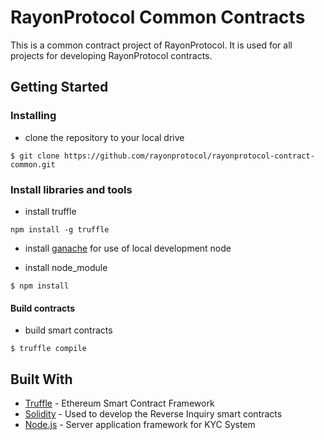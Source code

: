 # RayonProtocol Common Contracts

This is a common contract project of RayonProtocol. It is used for all projects for developing RayonProtocol contracts.

## Getting Started

### Installing

- clone the repository to your local drive

```
$ git clone https://github.com/rayonprotocol/rayonprotocol-contract-common.git
```

### Install libraries and tools

- install truffle

```
npm install -g truffle
```

- install [ganache](http://truffleframework.com/ganache/) for use of local development node

- install node_module

```
$ npm install 
```

#### Build contracts

- build smart contracts

```
$ truffle compile
```

## Built With
* [Truffle](https://truffleframework.com/) - Ethereum Smart Contract Framework
* [Solidity](https://github.com/ethereum/solidity) - Used to develop the Reverse Inquiry smart contracts
* [Node.js](https://nodejs.org/en/) - Server application framework for KYC System
